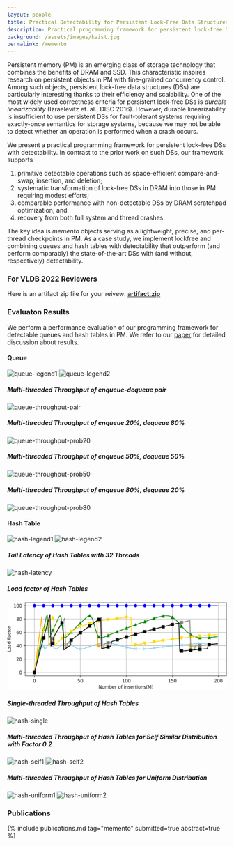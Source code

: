 ```yaml
---
layout: people
title: Practical Detectability for Persistent Lock-Free Data Structures
description: Practical programming framework for persistent lock-free DSs with detectability
background: /assets/images/kaist.jpg
permalink: /memento
---
```


Persistent memory (PM) is an emerging class of storage technology
that combines the benefits of DRAM and SSD. This characteristic
inspires research on persistent objects in PM with fine-grained
concurrency control. Among such objects, persistent lock-free data
structures (DSs) are particularly interesting thanks to their efficiency and scalability. One of the most widely used correctness criteria for persistent lock-free DSs is *durable linearizability* (Izraelevitz
et. al., DISC 2016). However, durable linearizability is insufficient to
use persistent DSs for fault-tolerant systems requiring exactly-once
semantics for storage systems, because we may not be able to detect
whether an operation is performed when a crash occurs.

We present a practical programming framework for persistent
lock-free DSs with detectability. In contrast to the prior work on
such DSs, our framework supports

1. primitive detectable operations such as space-efficient compare-and-swap, insertion, and deletion;
1. systematic transformation of lock-free DSs in DRAM into those in PM requiring modest efforts;
1. comparable performance with non-detectable DSs by DRAM scratchpad optimization; and
1. recovery from both full system and thread crashes.

The key idea is *memento* objects serving as a lightweight, precise, and
per-thread checkpoints in PM. As a case study, we implement lockfree and combining queues and hash tables with detectability that
outperform (and perform comparably) the state-of-the-art DSs with
(and without, respectively) detectability.

### For VLDB 2022 Reviewers

Here is an artifact zip file for your reivew: **[artifact.zip](https://drive.google.com/file/d/1S2sZW4Mf27wYHiGFD0y8KnWb4s6-q7IZ/view?usp=sharing)**

### Evaluaton Results

We perform a performance evaluation of our programming framework for detectable queues and hash tables in PM.
We refer to our [paper](https://drive.google.com/file/d/1QU58FU-B_dxsMqzmNK6rCBzwwUcKtpLx/view?usp=sharing) for detailed discussion about results.

#### Queue

![queue-legend1](assets/images/paper/memento/queue-legend1.svg)
![queue-legend2](assets/images/paper/memento/queue-legend2.svg)

##### Multi-threaded Throughput of enqueue-dequeue pair
![queue-throughput-pair](assets/images/paper/memento/queue-throughput-pair.svg)

##### Multi-threaded Throughput of enqueue 20%, dequeue 80%
![queue-throughput-prob20](assets/images/paper/memento/queue-throughput-prob20.svg)

##### Multi-threaded Throughput of enqueue 50%, dequeue 50%
![queue-throughput-prob50](assets/images/paper/memento/queue-throughput-prob50.svg)

##### Multi-threaded Throughput of enqueue 80%, dequeue 20%
![queue-throughput-prob80](assets/images/paper/memento/queue-throughput-prob80.svg)


#### Hash Table

![hash-legend1](assets/images/paper/memento/hash-legend1.svg)
![hash-legend2](assets/images/paper/memento/hash-legend2.svg)

##### Tail Latency of Hash Tables with 32 Threads
![hash-latency](assets/images/paper/memento/hash-latency-multi32-uniform.svg)

##### Load factor of Hash Tables
![hash-loadfactor](assets/images/paper/memento/hash-load_factor-single-uniform.svg)

##### Single-threaded Throughput of Hash Tables
![hash-single](assets/images/paper/memento/hash-throughput-single.svg)

##### Multi-threaded Throughput of Hash Tables for Self Similar Distribution with Factor 0.2
![hash-self1](assets/images/paper/memento/hash-throughput-multi-self-similar-0.2_1.svg)
![hash-self2](assets/images/paper/memento/hash-throughput-multi-self-similar-0.2_2.svg)

##### Multi-threaded Throughput of Hash Tables for Uniform Distribution
![hash-uniform1](assets/images/paper/memento/hash-throughput-multi-uniform1.svg)
![hash-uniform2](assets/images/paper/memento/hash-throughput-multi-uniform2.svg)

### Publications

{% include publications.md tag="memento" submitted=true abstract=true %}
